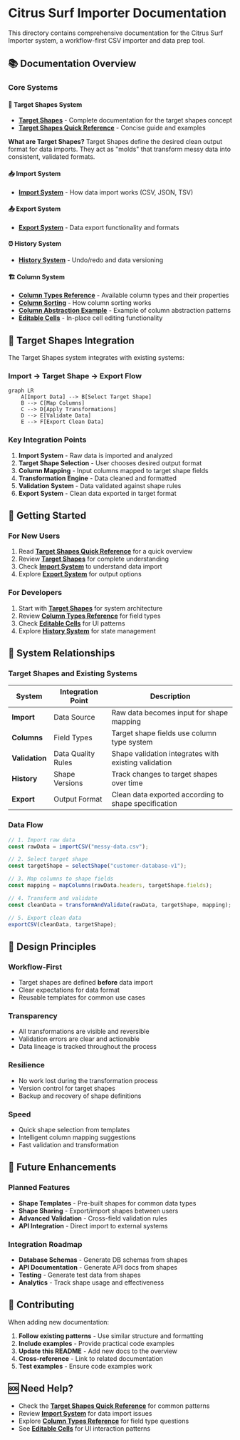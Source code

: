 # Citrus Surf Importer Documentation

This directory contains comprehensive documentation for the Citrus Surf Importer system, a workflow-first CSV importer and data prep tool.

## 📚 Documentation Overview

### Core Systems

#### 🎯 Target Shapes System

- **[Target Shapes](./target-shapes.md)** - Complete documentation for the target shapes concept
- **[Target Shapes Quick Reference](./target-shapes-quick-reference.md)** - Concise guide and examples

**What are Target Shapes?** Target Shapes define the desired clean output format for data imports. They act as "molds" that transform messy data into consistent, validated formats.

#### 📥 Import System

- **[Import System](./import-system.md)** - How data import works (CSV, JSON, TSV)

#### 📤 Export System

- **[Export System](./export-system.md)** - Data export functionality and formats

#### ⏰ History System

- **[History System](./history-system.md)** - Undo/redo and data versioning

#### 🏗️ Column System

- **[Column Types Reference](./column-types-reference.md)** - Available column types and their properties
- **[Column Sorting](./column-sorting.md)** - How column sorting works
- **[Column Abstraction Example](./column-abstraction-example.md)** - Example of column abstraction patterns
- **[Editable Cells](./editable-cells.md)** - In-place cell editing functionality

## 🎯 Target Shapes Integration

The Target Shapes system integrates with existing systems:

### Import → Target Shape → Export Flow

```mermaid
graph LR
    A[Import Data] --> B[Select Target Shape]
    B --> C[Map Columns]
    C --> D[Apply Transformations]
    D --> E[Validate Data]
    E --> F[Export Clean Data]
```

### Key Integration Points

1. **Import System** - Raw data is imported and analyzed
2. **Target Shape Selection** - User chooses desired output format
3. **Column Mapping** - Input columns mapped to target shape fields
4. **Transformation Engine** - Data cleaned and formatted
5. **Validation System** - Data validated against shape rules
6. **Export System** - Clean data exported in target format

## 🚀 Getting Started

### For New Users

1. Read **[Target Shapes Quick Reference](./target-shapes-quick-reference.md)** for a quick overview
2. Review **[Target Shapes](./target-shapes.md)** for complete understanding
3. Check **[Import System](./import-system.md)** to understand data import
4. Explore **[Export System](./export-system.md)** for output options

### For Developers

1. Start with **[Target Shapes](./target-shapes.md)** for system architecture
2. Review **[Column Types Reference](./column-types-reference.md)** for field types
3. Check **[Editable Cells](./editable-cells.md)** for UI patterns
4. Explore **[History System](./history-system.md)** for state management

## 🔄 System Relationships

### Target Shapes and Existing Systems

| System         | Integration Point  | Description                                          |
| -------------- | ------------------ | ---------------------------------------------------- |
| **Import**     | Data Source        | Raw data becomes input for shape mapping             |
| **Columns**    | Field Types        | Target shape fields use column type system           |
| **Validation** | Data Quality Rules | Shape validation integrates with existing validation |
| **History**    | Shape Versions     | Track changes to target shapes over time             |
| **Export**     | Output Format      | Clean data exported according to shape specification |

### Data Flow

```typescript
// 1. Import raw data
const rawData = importCSV("messy-data.csv");

// 2. Select target shape
const targetShape = selectShape("customer-database-v1");

// 3. Map columns to shape fields
const mapping = mapColumns(rawData.headers, targetShape.fields);

// 4. Transform and validate
const cleanData = transformAndValidate(rawData, targetShape, mapping);

// 5. Export clean data
exportCSV(cleanData, targetShape);
```

## 🎨 Design Principles

### Workflow-First

- Target shapes are defined **before** data import
- Clear expectations for data format
- Reusable templates for common use cases

### Transparency

- All transformations are visible and reversible
- Validation errors are clear and actionable
- Data lineage is tracked throughout the process

### Resilience

- No work lost during the transformation process
- Version control for target shapes
- Backup and recovery of shape definitions

### Speed

- Quick shape selection from templates
- Intelligent column mapping suggestions
- Fast validation and transformation

## 🔮 Future Enhancements

### Planned Features

- **Shape Templates** - Pre-built shapes for common data types
- **Shape Sharing** - Export/import shapes between users
- **Advanced Validation** - Cross-field validation rules
- **API Integration** - Direct import to external systems

### Integration Roadmap

- **Database Schemas** - Generate DB schemas from shapes
- **API Documentation** - Generate API docs from shapes
- **Testing** - Generate test data from shapes
- **Analytics** - Track shape usage and effectiveness

## 📝 Contributing

When adding new documentation:

1. **Follow existing patterns** - Use similar structure and formatting
2. **Include examples** - Provide practical code examples
3. **Update this README** - Add new docs to the overview
4. **Cross-reference** - Link to related documentation
5. **Test examples** - Ensure code examples work

## 🆘 Need Help?

- Check the **[Target Shapes Quick Reference](./target-shapes-quick-reference.md)** for common patterns
- Review **[Import System](./import-system.md)** for data import issues
- Explore **[Column Types Reference](./column-types-reference.md)** for field type questions
- See **[Editable Cells](./editable-cells.md)** for UI interaction patterns
